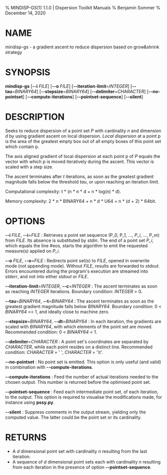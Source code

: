 % MINDISP-GS(1) 1.1.0 | Dispersion Toolkit Manuals
% Benjamin Sommer
% December 14, 2020

# NAME

mindisp-gs - a gradient ascent to reduce dispersion based on grow&shrink strategy

# SYNOPSIS

**mindisp-gs** [**\--i** *FILE*] [**\--o** *FILE*] [**\--iteration-limit**=*INTEGER*] [**\--tau**=*BINARY64*] [**\--stepsize**=*BINARY64*] [**\--delimiter**=*CHARACTER*] [**\--no-pointset**] [**\--compute-iterations**] [**\--pointset-sequence**] [**\--silent**]

# DESCRIPTION

Seeks to reduce dispersion of a point set *P* with cardinality *n* and dimension *d* by using gradient ascent on local dispersion. *Local dispersion* at a point p is the area of the greatest empty box out of all empty boxes of this point set which contain p.

The axis aligned gradient of local dispersion at each point p of *P* equals the vector with which p is moved iteratively during the ascent. This vector is scaled with a step size.

The ascent terminates after *t* iterations, as soon as the greatest gradient magnitude falls below the threshold *tau*, or upon reaching an iteration limit.

Computational complexity: t * (n * n * d + n * log(n) * d).

Memory complexity: 2 * n * BINARY64 + n * d * U64 = n * (d + 2) * 64bit.

# OPTIONS

**\--i** *FILE*, **\--i**=*FILE*
:   Retrieves a point set sequence (P_0, P_1, ..., *P_i*, ..., P_m) from *FILE*. Its absence is substituted by *stdin*. The end of a point set *P_i*, which equals the line #eos, starts the algorithm to emit the requested measure(s) applied on *P_i*.

**\--o** *FILE*, **\--o**=*FILE*
:   Redirects point set(s) to *FILE*, opened in overwrite mode (not appending mode). Without *FILE*, results are forwarded to *stdout*. Errors encountered during the program's execution are streamed into *stderr*, and not into either *stdout* or *FILE*.

**\--iteration-limit**=*INTEGER*, **\--c**=*INTEGER*
:   The ascent terminates as soon as reaching *INTEGER* iterations. Boundary condition: *INTEGER* > 0.

**\--tau**=*BINARY64*, **\--t**=*BINARY64*
:   The ascent terminates as soon as the greatest gradient magnitude falls below *BINARY64*. Boundary condition: 0 < *BINARY64* << 1, and ideally close to machine zero.

**\--stepsize**=*BINARY64*, **\--dt**=*BINARY64*
:   In each iteration, the gradients are scaled with *BINARY64*, with which elements of the point set are moved. Recommended condition: 0 < *BINARY64* < 1.

**\--delimiter**=*CHARACTER*
:   A point set's coordinates are separated by *CHARACTER*, while each point resides on a distinct line. Recommended condition: *CHARACTER* = \' \', *CHARACTER* = \'\\t\'.

**\--no-pointset**
:   No point set is emitted. This option is only useful (and valid) in combination with **\--compute-iterations**.

**\--compute-iterations**
:   Feed the number of actual iterations needed to the chosen output. This number is returned before the optimised point set.

**\--pointset-sequence**
:   Feed each intermediate point set, of each iteration, to the output. This option is required to visualise the modifications made, for instance using **pssy.py**.
   
**\--silent**
:   Suppress comments in the output stream, yielding only the computed value. The latter could be the point set or its cardinality.

# RETURNS

* A *d* dimensional point set with cardinality *n* resulting from the last iteration. 
* A sequence of *d* dimensional point sets each with cardinality *n* resulting from each iteration in the presence of option **\--pointset-sequence**.